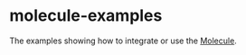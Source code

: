 # molecule-examples

The examples showing how to integrate or use the [Molecule](https://github.com/DTStack/molecule).
